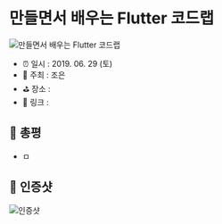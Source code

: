 # 만들면서 배우는 Flutter 코드랩

![만들면서 배우는 Flutter 코드랩](image.jpg)

- ⏰ 일시 : 2019. 06. 29 (토)
- 💁 주최 : 조은
- ⛳ 장소 : 
- 🔗 링크 : 

## 👏 총평 

- ㅁ

## 📸 인증샷

![인증샷](self.png)
